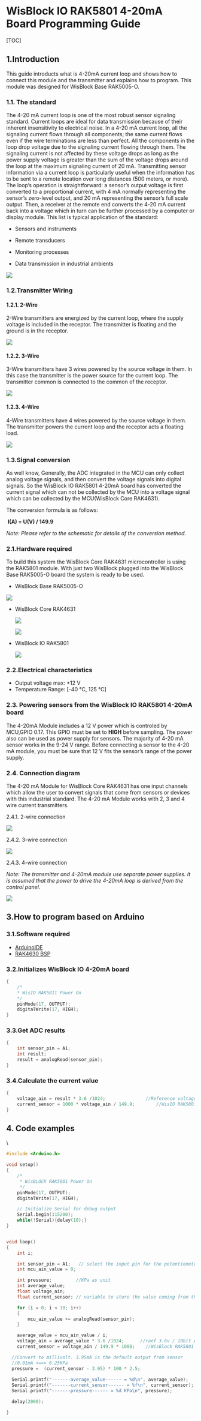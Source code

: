 # WisBlock IO RAK5801 4-20mA Board Programming Guide

[TOC]

## 1.Introduction

This guide introducts what is 4-20mA current loop and shows how to connect this module and the transmitter and explains how to program. This module was designed for WisBlock Base RAK5005-O.

### 1.1. The standard

The 4-20 mA current loop is one of the most robust sensor signaling standard. Current loops are ideal for data transmission
because of their inherent insensitivity to electrical noise. In a 4-20 mA current loop, all the signaling current flows through all
components; the same current flows even if the wire terminations are less than perfect. All the components in the loop drop
voltage due to the signaling current flowing through them. The signaling current is not affected by these voltage drops as long
as the power supply voltage is greater than the sum of the voltage drops around the loop at the maximum signaling current of
20 mA.
Transmitting sensor information via a current loop is particularly useful when the information has to be sent to a remote location
over long distances (500 meters, or more). The loop’s operation is straightforward: a sensor’s output voltage is first converted to
a proportional current, with 4 mA normally representing the sensor’s zero-level output, and 20 mA representing the sensor’s full
scale output. Then, a receiver at the remote end converts the 4-20 mA current back into a voltage which in turn can be further
processed by a computer or display module.
This list is typical application of the standard:

- Sensors and instruments
- Remote transducers

- Monitoring processes
- Data transmission in industrial ambients

![](Images/4-20_mA_standard_typical_connection_diagram.png)

### 1.2.Transmitter Wiring

#### 1.2.1. 2-Wire

2-Wire transmitters are energized by the current loop, where the supply voltage is included in the receptor. The transmitter is
floating and the ground is in the receptor.

![](Images/2-wire.png)

#### 1.2.2. 3-Wire

3-Wire transmitters have 3 wires powered by the source voltage in them. In this case the transmitter is the power source for the
current loop. The transmitter common is connected to the common of the receptor.

![](Images/3-wire.png)

#### 1.2.3. 4-Wire

4-Wire transmitters have 4 wires powered by the source voltage in them. The transmitter powers the current loop and the
receptor acts a floating load.

![](Images/4-wire.png)

### 1.3.Signal conversion

As well know, Generally, the ADC integrated in the MCU can only collect analog voltage signals, and then convert the voltage signals into digital signals. So the WisBlock IO RAK5801 4-20mA board has converted the current signal which can not be collected by the MCU into a voltage signal which can be collected by the MCU(WisBlock Core RAK4631). 

The conversion formula is as follows:

​																				**I(A) = U(V) / 149.9**

*Note: Please refer to the schematic for details of the conversion method.*

### 2.1.Hardware required

To build this system the WisBlock Core RAK4631 microcontroller is using the RAK5801 module. With just two WisBlock plugged into the WisBlock Base RAK5005-O board the system is ready to be used.

- WisBlock Base RAK5005-O    

![](Images/RAK5005-O_45_02.png)

- WisBlock Core RAK4631    

  ![](Images/RAK4631_Back_01.png)

  ![](Images/RAK4631_Front_01.png)

- WisBlock IO RAK5801    

  ![](Images/RAK5801_45_02.png)

### 2.2.Electrical characteristics

- Output voltage max: +12 V
- Temperature Range: [-40 °C, 125 °C]

### 2.3. Powering sensors from the WisBlock IO RAK5801 4-20mA board

The 4-20mA Module includes a 12 V power which is controled by MCU,GPIO 0.17. This GPIO must be set to **HIGH** before sampling. The power also can be used as power supply for sensors. The majority of 4-20 mA sensor works in the 9-24 V range. Before connecting a sensor to the 4-20 mA module, you must be sure that 12 V fits the sensor’s range of the power supply. 

### 2.4. Connection diagram

The 4-20 mA Module for WisBlock Core RAK4631 has one input channels which allow the user to convert signals that come from sensors or devices with this industrial standard. The 4-20 mA Module works with 2, 3 and 4 wire current transmitters. 

2.4.1. 2-wire connection

![](Images/RAK5801_2-wire.png)

2.4.2. 3-wire connection

![](Images/RAK5801_3-wire.png)

2.4.3. 4-wire connection

*Note: The transmitter and 4-20mA module use separate power supplies. It is assumed that the power to drive the 4-20mA loop is derived from the control panel.*

![](Images/RAK5801_4-wire.png)

## 3.How to program based on Arduino

### 3.1.Software required

- [ArduinoIDE](https://www.arduino.cc/en/Main/Software)
- [RAK4630 BSP](/BSP/)

### 3.2.Initializes WisBlock IO 4-20mA board

```c
{
	/*
  	* WisIO RAK5811 Power On
  	*/
    pinMode(17, OUTPUT);
    digitalWrite(17, HIGH);
}
```

### 3.3.Get ADC results

```c
{
    int sensor_pin = A1;
    int result;
    result = analogRead(sensor_pin);
}
```

### 3.4.Calculate the current value

```c
{
    voltage_ain = result * 3.6 /1024;  				//Reference voltage 3.6v / 10bit ADC 
    current_sensor = 1000 * voltage_ain / 149.9;		//WisIO RAK5801 I=U/149(A) <==> I = 1000 *U/149(mA) 
}
```



## 4. Code examples

\

```c
#include <Arduino.h>

void setup()
{
	/*
  	 * WisBLOCK RAK5801 Power On
  	 */
    pinMode(17, OUTPUT);
    digitalWrite(17, HIGH);

    // Initialize Serial for debug output
    Serial.begin(115200);
    while(!Serial){delay(10);}
}


void loop()
{
    int i;

    int sensor_pin = A1;   // select the input pin for the potentiometer
    int mcu_ain_value = 0;  

    int pressure;         //KPa as unit
    int average_value;  
    float voltage_ain;
    float current_sensor; // variable to store the value coming from the sensor

    for (i = 0; i < 10; i++)
    {
        mcu_ain_value += analogRead(sensor_pin);
    }

    average_value = mcu_ain_value / i;
    voltage_ain = average_value * 3.6 /1024;  	  //raef 3.6v / 10bit ADC
    current_sensor = voltage_ain / 149.9 * 1000;    //WisBlock RAK5801 I=U/149.9\*1000 (mA)

  //Convert to millivolt. 3.95mA is the default output from sensor
  //0.01mA <==> 6.25KPa
  pressure =  (current_sensor - 3.95) * 100 * 2.5; 
                    
  Serial.printf("-------average_value------ = %d\n", average_value);
  Serial.printf("-------current_sensor------ = %f\n", current_sensor);
  Serial.printf("-------pressure------ = %d KPa\n", pressure);

  delay(2000);

}
```

